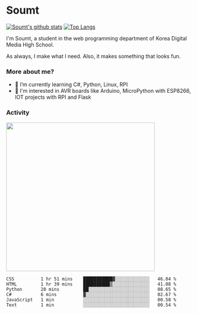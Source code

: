# Soumt
[![Soumt's github stats](https://github-readme-stats.vercel.app/api?username=soumt-r)](https://github.com/anuraghazra/github-readme-stats)
[![Top Langs](https://github-readme-stats.vercel.app/api/top-langs/?username=soumt-r&layout=compact)](https://github.com/anuraghazra/github-readme-stats)

I'm Soumt, a student in the web programming department of Korea Digital Media High School.

As always, I make what I need. Also, it makes something that looks fun.

### More about me?
- 🌱 I’m currently learning C#, Python, Linux, RPI
- :pushpin: I'm interested in AVR boards like Arduino, MicroPython with ESP8266, IOT projects with RPI and Flask


### Activity
<img height="400" img src="https://wakatime.com/share/@soumt_r/0e4d0df5-374b-4c75-8ddb-57d54d739f69.svg"></img>

<!--START_SECTION:waka-->

```text
CSS          1 hr 51 mins    ███████████▓░░░░░░░░░░░░░   46.04 %
HTML         1 hr 39 mins    ██████████▒░░░░░░░░░░░░░░   41.08 %
Python       20 mins         ██░░░░░░░░░░░░░░░░░░░░░░░   08.65 %
C#           6 mins          ▓░░░░░░░░░░░░░░░░░░░░░░░░   02.67 %
JavaScript   1 min           ░░░░░░░░░░░░░░░░░░░░░░░░░   00.58 %
Text         1 min           ░░░░░░░░░░░░░░░░░░░░░░░░░   00.54 %
```

<!--END_SECTION:waka-->

